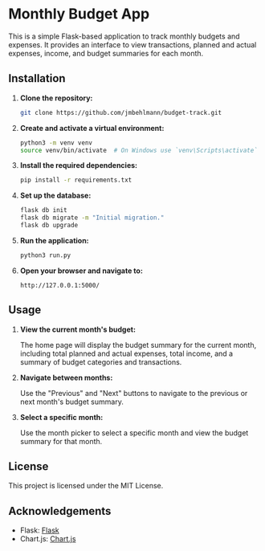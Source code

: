 # Monthly Budget App

This is a simple Flask-based application to track monthly budgets and expenses. It provides an interface to view transactions, planned and actual expenses, income, and budget summaries for each month.


## Installation

1. **Clone the repository:**

    ```bash
    git clone https://github.com/jmbehlmann/budget-track.git
    ```

2. **Create and activate a virtual environment:**

    ```bash
    python3 -m venv venv
    source venv/bin/activate  # On Windows use `venv\Scripts\activate`
    ```

3. **Install the required dependencies:**

    ```bash
    pip install -r requirements.txt
    ```

4. **Set up the database:**

    ```bash
    flask db init
    flask db migrate -m "Initial migration."
    flask db upgrade
    ```

5. **Run the application:**

    ```bash
    python3 run.py
    ```

6. **Open your browser and navigate to:**

    ```
    http://127.0.0.1:5000/
    ```

## Usage

1. **View the current month's budget:**

    The home page will display the budget summary for the current month, including total planned and actual expenses, total income, and a summary of budget categories and transactions.

2. **Navigate between months:**

    Use the "Previous" and "Next" buttons to navigate to the previous or next month's budget summary.

3. **Select a specific month:**

    Use the month picker to select a specific month and view the budget summary for that month.


## License

This project is licensed under the MIT License.

## Acknowledgements

- Flask: [Flask](https://flask.palletsprojects.com/)
- Chart.js: [Chart.js](https://www.chartjs.org/)
